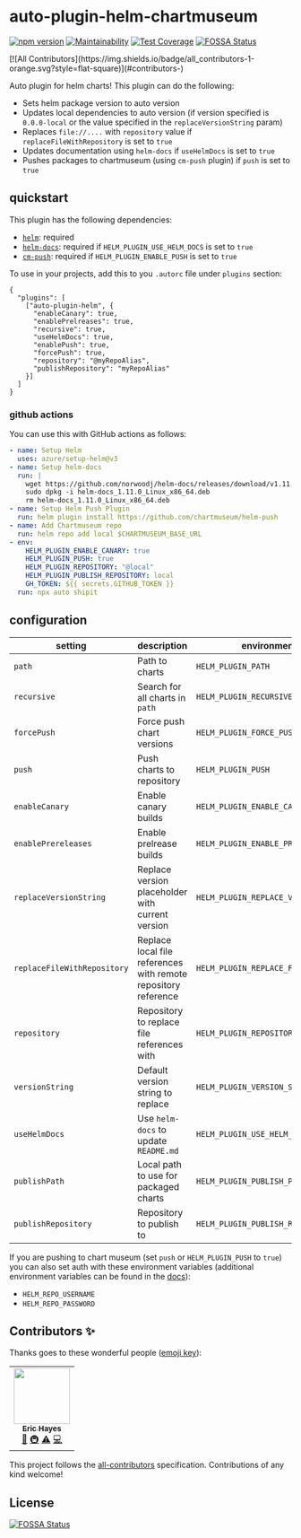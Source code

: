 # auto-plugin-helm-chartmuseum
[![npm version](https://badge.fury.io/js/auto-plugin-helm-chartmuseum.svg)](https://badge.fury.io/js/auto-plugin-helm-chartmuseum) [![Maintainability](https://api.codeclimate.com/v1/badges/0786ebf1133fdadab59d/maintainability)](https://codeclimate.com/github/ejhayes/auto-plugin-helm-chartmuseum/maintainability) [![Test Coverage](https://api.codeclimate.com/v1/badges/0786ebf1133fdadab59d/test_coverage)](https://codeclimate.com/github/ejhayes/auto-plugin-helm-chartmuseum/test_coverage) [![FOSSA Status](https://app.fossa.com/api/projects/git%2Bgithub.com%2Fejhayes%2Fauto-plugin-helm-chartmuseum.svg?type=shield)](https://app.fossa.com/projects/git%2Bgithub.com%2Fejhayes%2Fauto-plugin-helm-chartmuseum?ref=badge_shield)
<!-- ALL-CONTRIBUTORS-BADGE:START - Do not remove or modify this section --> [![All Contributors](https://img.shields.io/badge/all_contributors-1-orange.svg?style=flat-square)](#contributors-)
<!-- ALL-CONTRIBUTORS-BADGE:END -->


Auto plugin for helm charts! This plugin can do the following:

- Sets helm package version to auto version
- Updates local dependencies to auto version (if version specified is `0.0.0-local` or the value specified in the `replaceVersionString` param)
- Replaces `file://....` with `repository` value if `replaceFileWithRepository` is set to `true`
- Updates documentation using `helm-docs` if `useHelmDocs` is set to `true`
- Pushes packages to chartmuseum (using `cm-push` plugin) if `push` is set to `true`

## quickstart

This plugin has the following dependencies:

- [`helm`](https://github.com/helm/helm): required
- [`helm-docs`](https://github.com/norwoodj/helm-docs): required if `HELM_PLUGIN_USE_HELM_DOCS` is set to `true`
- [`cm-push`](https://github.com/chartmuseum/helm-push): required if `HELM_PLUGIN_ENABLE_PUSH` is set to `true`

To use in your projects, add this to you `.autorc` file under `plugins` section:

```
{
  "plugins": [
    ["auto-plugin-helm", {
      "enableCanary": true,
      "enablePrelreases": true,
      "recursive": true,
      "useHelmDocs": true,
      "enablePush": true,
      "forcePush": true,
      "repository": "@myRepoAlias",
      "publishRepository": "myRepoAlias"
    }]
  ]
}
```

### github actions
You can use this with GitHub actions as follows:

```yaml
- name: Setup Helm
  uses: azure/setup-helm@v3
- name: Setup helm-docs
  run: |
    wget https://github.com/norwoodj/helm-docs/releases/download/v1.11.0/helm-docs_1.11.0_Linux_x86_64.deb
    sudo dpkg -i helm-docs_1.11.0_Linux_x86_64.deb
    rm helm-docs_1.11.0_Linux_x86_64.deb
- name: Setup Helm Push Plugin
  run: helm plugin install https://github.com/chartmuseum/helm-push
- name: Add Chartmuseum repo
  run: helm repo add local $CHARTMUSEUM_BASE_URL
- env:
    HELM_PLUGIN_ENABLE_CANARY: true
    HELM_PLUGIN_PUSH: true
    HELM_PLUGIN_REPOSITORY: "@local"
    HELM_PLUGIN_PUBLISH_REPOSITORY: local
    GH_TOKEN: ${{ secrets.GITHUB_TOKEN }}
  run: npx auto shipit
```

## configuration

| setting                     | description                                                    | environment variable                       | default       |
| --------------------------- | -------------------------------------------------------------- | ------------------------------------------ | ------------- |
| `path`                      | Path to charts                                                 | `HELM_PLUGIN_PATH`                         | `.`           |
| `recursive`                 | Search for all charts in `path`                                | `HELM_PLUGIN_RECURSIVE`                    | `false`       |
| `forcePush`                 | Force push chart versions                                      | `HELM_PLUGIN_FORCE_PUSH`                   | `false`       |
| `push`                      | Push charts to repository                                      | `HELM_PLUGIN_PUSH`                         | `false`       |
| `enableCanary`              | Enable canary builds                                           | `HELM_PLUGIN_ENABLE_CANARY`                | `false`       |
| `enablePrereleases`         | Enable prelrease builds                                        | `HELM_PLUGIN_ENABLE_PRERELEASE`            | `false`       |
| `replaceVersionString`      | Replace version placeholder with current version               | `HELM_PLUGIN_REPLACE_VERSION_STRING`       | `true`        |
| `replaceFileWithRepository` | Replace local file references with remote repository reference | `HELM_PLUGIN_REPLACE_FILE_WITH_REPOSITORY` | `false`       |
| `repository`                | Repository to replace file references with                     | `HELM_PLUGIN_REPOSITORY`                   | `''`          |
| `versionString`             | Default version string to replace                              | `HELM_PLUGIN_VERSION_STRING`               | `0.0.0-local` |
| `useHelmDocs`               | Use `helm-docs` to update `README.md`                          | `HELM_PLUGIN_USE_HELM_DOCS`                | `false`       |
| `publishPath`               | Local path to use for packaged charts                          | `HELM_PLUGIN_PUBLISH_PATH`                 | `publish`     |
| `publishRepository`         | Repository to publish to                                       | `HELM_PLUGIN_PUBLISH_REPOSITORY`           | `publish`     |

If you are pushing to chart museum (set `push` or `HELM_PLUGIN_PUSH` to `true`) you can also set auth with these environment variables (additional environment variables can be found in the [docs](https://github.com/norwoodj/helm-docs)):

- `HELM_REPO_USERNAME`
- `HELM_REPO_PASSWORD`

## Contributors ✨

Thanks goes to these wonderful people ([emoji key](https://allcontributors.org/docs/en/emoji-key)):

<!-- ALL-CONTRIBUTORS-LIST:START - Do not remove or modify this section -->
<!-- prettier-ignore-start -->
<!-- markdownlint-disable -->
<table>
  <tr>
    <td align="center"><a href="https://github.com/ejhayes"><img src="https://avatars.githubusercontent.com/u/310233?v=4?s=100" width="100px;" alt=""/><br /><sub><b>Eric Hayes</b></sub></a><br /><a href="https://github.com/ejhayes/auto-plugin-helm-chartmuseum/commits?author=ejhayes" title="Documentation">📖</a> <a href="#infra-ejhayes" title="Infrastructure (Hosting, Build-Tools, etc)">🚇</a> <a href="https://github.com/ejhayes/auto-plugin-helm-chartmuseum/commits?author=ejhayes" title="Tests">⚠️</a> <a href="https://github.com/ejhayes/auto-plugin-helm-chartmuseum/commits?author=ejhayes" title="Code">💻</a></td>
  </tr>
</table>

<!-- markdownlint-restore -->
<!-- prettier-ignore-end -->

<!-- ALL-CONTRIBUTORS-LIST:END -->

This project follows the [all-contributors](https://github.com/all-contributors/all-contributors) specification. Contributions of any kind welcome!

## License
[![FOSSA Status](https://app.fossa.com/api/projects/git%2Bgithub.com%2Fejhayes%2Fauto-plugin-helm-chartmuseum.svg?type=large)](https://app.fossa.com/projects/git%2Bgithub.com%2Fejhayes%2Fauto-plugin-helm-chartmuseum?ref=badge_large)